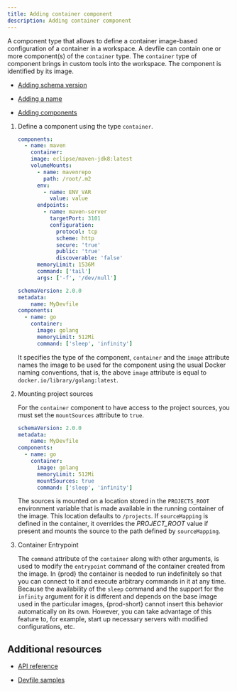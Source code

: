 ```yaml
---
title: Adding container component
description: Adding container component
---
```


A component type that allows to define a container image-based
configuration of a container in a workspace. A devfile can contain one
or more component(s) of the `container` type. The `container` type of
component brings in custom tools into the workspace. The component is
identified by its image.

- [Adding schema version](./adding-schema-version)

- [Adding a name](./adding-a-name)

- [Adding components](./adding-components)

1. Define a component using the type `container`.

    ```yaml {% title="A container component" filename="devfile.yaml" %}
    components:
      - name: maven
        container:
        image: eclipse/maven-jdk8:latest
        volumeMounts:
          - name: mavenrepo
            path: /root/.m2
          env:
            - name: ENV_VAR
              value: value
          endpoints:
            - name: maven-server
              targetPort: 3101
              configuration:
                protocol: tcp
                scheme: http
                secure: 'true'
                public: 'true'
                discoverable: 'false'
          memoryLimit: 1536M
          command: ['tail']
          args: ['-f', '/dev/null']
    ```

    ```yaml {% title="A minimal container component" filename="devfile.yaml" %}
    schemaVersion: 2.0.0
    metadata:
        name: MyDevfile
    components:
      - name: go
        container:
          image: golang
          memoryLimit: 512Mi
          command: ['sleep', 'infinity']
    ```

    It specifies the type of the component, `container` and the `image`
    attribute names the image to be used for the component using the
    usual Docker naming conventions, that is, the above `image`
    attribute is equal to `docker.io/library/golang:latest`.

2. Mounting project sources

    For the `container` component to have access to the project sources,
    you must set the `mountSources` attribute to `true`.

    ```yaml {% filename="devfile.yaml" %}
    schemaVersion: 2.0.0
    metadata:
        name: MyDevfile
    components:
      - name: go
        container:
          image: golang
          memoryLimit: 512Mi
          mountSources: true
          command: ['sleep', 'infinity']
    ```

    The sources is mounted on a location stored in the `PROJECTS_ROOT`
    environment variable that is made available in the running container
    of the image. This location defaults to `/projects`. If
    `sourceMapping` is defined in the container, it overrides the
    *PROJECT\_ROOT* value if present and mounts the source to the path
    defined by `sourceMapping`.

3. Container Entrypoint

    The `command` attribute of the `container` along with other arguments, is used to modify the `entrypoint` command of the container created from the image. In {prod} the container is needed to run indefinitely so that you can connect to it and execute arbitrary commands in it at any time. Because the availability of the `sleep` command and the support for the `infinity` argument for it is different and depends on the base image used in the particular images, {prod-short} cannot insert this behavior automatically on its own. However, you can take advantage of this feature to, for example, start up necessary servers with modified configurations, etc.

## Additional resources

- [API reference](./api-reference)

- [Devfile samples](./devfile-samples)
